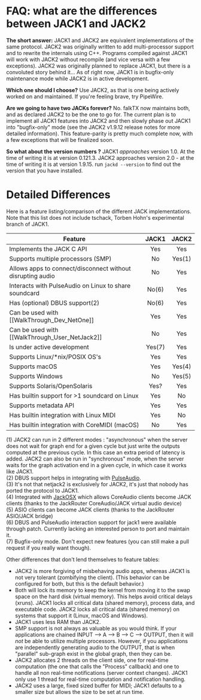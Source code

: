 # FAQ: what are the differences between JACK1 and JACK2

**The short answer:** JACK1 and JACK2 are equivalent implementations of the same protocol. JACK2 was originally written to add multi-processor support and to rewrite the internals using C++.  Programs compiled against JACK1 will work with JACK2 without recompile (and vice versa with a few exceptions).  JACK2 was originally planned to replace JACK1, but there is a convoluted story behind it... As of right now, JACK1 is in bugfix-only maintenance mode while JACK2 is in active development.

**Which one should I choose?**  Use JACK2, as that is one being actively worked on and maintained. If you're feeling brave, try PipeWire.

**Are we going to have two JACKs forever?**  No.  falkTX now maintains both, and as declared JACK2 to be the one to go for.  The current plan is to implement all JACK1 features into JACK2 and then slowly phase out JACK1 into "bugfix-only" mode (see the JACK2 v1.9.12 release notes for more detailed information).  This feature-parity is pretty much complete now, with a few exceptions that will be finalized soon.

**So what about the version numbers ?** JACK1 _approaches_ version 1.0. At the time of writing it is at version 0.121.3. JACK2 approaches version 2.0 - at the time of writing it is at version 1.9.15. run `jackd --version` to find out the version that you have installed.


# Detailed Differences

Here is a feature listing/comparison of the different JACK implementations.  Note that this list does not include tschack, Torben Hohn's experimental branch of JACK1.

| **Feature**                                                |  **JACK1**  | **JACK2** |
|------------------------------------------------------------|:------------:|:----------:|
| Implements the JACK C API                                  |  Yes         |  Yes       |
| Supports multiple processors (SMP)                         |  No          |  Yes(1)    |
| Allows apps to connect/disconnect without disrupting audio |  No          |  Yes       |
| Interacts with PulseAudio on Linux to share soundcard      |  No(6)       |  Yes       |
| Has (optional) DBUS support(2)                             |  No(6)       |  Yes       |
| Can be used with [[WalkThrough_Dev_NetOne]]                |  Yes         |  Yes       |
| Can be used with [[WalkThrough_User_NetJack2]]             |  No          |  Yes       |
| Is under active development                                |  Yes(7)      |  Yes       |
| Supports Linux/*nix/POSIX OS's                             |  Yes         |  Yes       |
| Supports macOS                                             |  Yes         |  Yes(4)    |
| Supports Windows                                           |  No          |  Yes(5)    |
| Supports Solaris/OpenSolaris                               |  Yes?        |  Yes       |
| Has builtin support for >1 soundcard on Linux              |  Yes         |  No        |
| Supports metadata API                                      |  Yes         |  Yes       |
| Has builtin integration with Linux MIDI                    |  Yes         |  No        |
| Has builtin integration with CoreMIDI (macOS)              |  No          |  Yes       |

(1) JACK2 can run in 2 different modes : "asynchronous" when the server does not wait for graph end for a given cycle but just write the outputs computed at the previous cycle. In this case an extra period of latency is added.  JACK2 can also be run in "synchronous" mode, when the server waits for the graph activation end in a given cycle, in which case it works like JACK1.  
(2) DBUS support helps in integrating with [PulseAudio](http://www.pulseaudio.org/).  
(3) It's not that netjack2 is exclusively for JACK2, it's just that nobody has ported the protocol to JACK1.  
(4) Integrated with [JackOSX](http://www.jackosx.com/) which allows CoreAudio clients become JACK clients (thanks to the JackRouter CoreAudio/JACK virtual audio device)  
(5) ASIO clients can become JACK clients (thanks to the JackRouter ASIO/JACK bridge)  
(6) DBUS and PulseAudio interaction support for jack1 were available through patch. Currently lacking an interested person to port and maintain it.  
(7) Bugfix-only mode. Don't expect new features (you can still make a pull request if you really want though).

Other differences that don't lend themselves to feature tables:

* JACK2 is more forgiving of misbehaving audio apps, whereas JACK1 is not very tolerant (zombifying the client).  (This behavior can be configured for both, but this is the default behavior.)
* Both will lock its memory to keep the kernel from moving it to the swap space on the hard disk (virtual memory).  This helps avoid critical delays (xruns).  JACK1 locks all critical data (shared memory), process data, and executable code.  JACK2 locks all critical data (shared memory) on systems that support it (Linux, macOS and Windows).
* JACK1 uses less RAM than JACK2.
* SMP support is not always as valuable as you would think.  If your applications are chained INPUT --> A --> B --> C --> OUTPUT, then it will _not_ be able to utilize multiple processors.  However, if you applications are independently generating audio to the OUTPUT, that is when "parallel" sub-graph exist in the global graph, then they can be.
* JACK2 allocates 2 threads on the client side, one for real-time computation (the one that calls the "Process" callback) and one to handle all non real-time notifications (server context changes). JACK1 only use 1 thread for real-time computation and notification handling.
* JACK2 uses a large, fixed sized buffer for MIDI; JACK1 defaults to a smaller size but allows the size to be set at run time.

